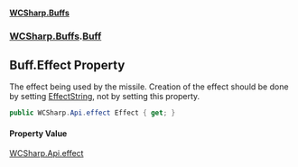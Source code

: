 #### [WCSharp\.Buffs](README.md 'README')
### [WCSharp\.Buffs](WCSharp.Buffs.md 'WCSharp\.Buffs').[Buff](WCSharp.Buffs.Buff.md 'WCSharp\.Buffs\.Buff')

## Buff\.Effect Property

The effect being used by the missile\. Creation of the effect should be done by setting [EffectString](WCSharp.Buffs.Buff.EffectString.md 'WCSharp\.Buffs\.Buff\.EffectString'), not by setting this property\.

```csharp
public WCSharp.Api.effect Effect { get; }
```

#### Property Value
[WCSharp\.Api\.effect](https://learn.microsoft.com/en-us/dotnet/api/wcsharp.api.effect 'WCSharp\.Api\.effect')